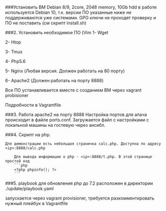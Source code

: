 
###Установить ВМ Debian 8/9, 2core, 2048 memory, 10Gb hdd
в работе используется Debian 10, т.к. версии ПО указанные ниже не поддерживаются уже системами. GPG ключи не проходят проверку и ПО не поставить (см скрипт install.sh)

###2. Установить необходимое ПО (Vim
  1- Wget
  
  2- Htop
  
  3- Tmux
  
  4- Php5.6
  
  5- Nginx (Любая версия. Должен работать на 80 порту)
  
  6- Apache2 (Должен работать на порту 8888)
  
Все ПО устанавливается вместе с созданием ВМ через vagrant probisioner

Подробности в Vagrantfile

###3. Работа apache2 на порту 8888
   Настройка портов для апача происходит в файле ports.conf. Загружается файл с настройками с локальной машины на гостевую через ансибл. 
   
###4. Скрипт на php. 

    Для демонстрации есть небольшая страничка calc.php. Доступна по адресу <ip>:8888/calc.php

        Для вывода информации о php - <ip>:8888/t.php. В этой странице простой код
        ```php
        <?php phpinfo(); ?>
        ```
###5. playbook для обновления php до 7.2 расположен в директории ./update/playbook.yaml

   запускается через vagrant provisioner, требуется разкомментировать нужный плейбук в Vagrantfile
